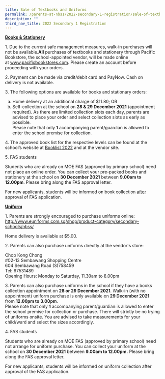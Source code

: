 ```yaml
---
title: Sale of Textbooks and Uniforms
permalink: /parents-at-nbss/2022-secondary-1-registration/sale-of-textbooks-and-uniforms
description: ""
third_nav_title: 2022 Secondary 1 Registration
---
```

<p><strong><u>Books &amp; Stationery</u></strong></p>
<p>1. Due to the current safe management measures, walk-in purchases will not be available.<strong>All</strong>&nbsp;purchases of textbooks and stationery through Pacific Bookstore, the school-appointed vendor, will be made online at&nbsp;<a href="http://www.pacificbookstores.com/">www.pacificbookstores.com</a>. Please create an account before proceeding with your orders.</p>
<p>2. Payment can be made via credit/debit card and PayNow. Cash on delivery is not available.</p>
<p>3. The following options are available for books and stationary orders:</p>
<ol style="list-style-type: lower-alpha;">
<li>Home delivery at an additional charge of $11.80; OR</li>
<li>Self-collection at the school on <strong>28 &amp; 29 December 2021</strong> (appointment required). As there are limited collection slots each day, parents are advised to place your order and select collection slots as early as possible. <br />Please note that only&nbsp;<strong>1</strong>&nbsp;accompanying parent/guardian is allowed to enter the school premise for collection.</li>
</ol>
<p>4. The approved book list for the respective levels can be found at the school&rsquo;s website at <a href="/for-navalities/timetable-booklist-n-uniform/booklist-2022">Booklist 2022</a>&nbsp;and at the vendor site.</p>
<p>5. FAS students</p>
<p>Students who are already on MOE FAS (approved by primary school) need not place an online order. You can collect your pre-packed books and stationery at the school on <strong>30 December 2021</strong> between <strong>9.00am to 12.00pm</strong>. Please bring along the FAS approval letter.</p>
<p>For new applicants, students will be informed on book collection <u>after</u> approval of FAS application.</p>
<p><span style="text-decoration: underline;"><strong>Uniform</strong></span></p>
<p>1. Parents are strongly encouraged to purchase uniforms online: <a href="http://www.euniforms.com.sg/shop/product-category/secondary-schools/nbss/">http://www.euniforms.com.sg/shop/product-category/secondary-schools/nbss/</a></p>
<p>Home delivery is available at $5.00.</p>
<p>2. Parents can also purchase uniforms directly at the vendor's store:</p>
<p>Chop Kong Chong<br />#02-13 Sembawang Shopping Centre<br />604 Sembawang Road (S)758459<br />Tel: 67531489<br />Opening Hours: Monday to Saturday, 11.30am to 8.00pm</p>
<p>3. Parents can also purchase uniforms in the school if they have a books collection appointment on <strong>28 or 29 December 2021</strong>. Walk-in (with no appointment) uniform purchase is only available on <strong>29 December 2021</strong> from <strong>12.00pm to 3.00pm</strong>. <br />Please note that only <strong>1</strong> accompanying parent/guardian is allowed to enter the school premise for collection or purchase. There will strictly be no trying of uniforms onsite. You are advised to take measurements for your child/ward and select the sizes accordingly.</p>
<p>4. FAS students&nbsp;</p>
<p>Students who are already on MOE FAS (approved by primary school) need not arrange for uniform purchase.&nbsp;You can collect your uniform at the school on <strong>30 December 2021</strong> between <strong>9.00am to 12.00pm.</strong> Please bring along the FAS approval letter.&nbsp;</p>
<p>For new applicants, students will be informed on uniform collection after approval of the FAS application.</p>